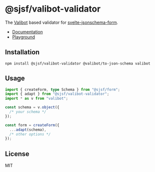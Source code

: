 # @sjsf/valibot-validator

The [Valibot](https://github.com/fabian-hiller/valibot) based validator for [svelte-jsonschema-form](https://github.com/x0k/svelte-jsonschema-form).

- [Documentation](https://x0k.github.io/svelte-jsonschema-form/validators/valibot/)
- [Playground](https://x0k.github.io/svelte-jsonschema-form/playground2/)

## Installation

```shell
npm install @sjsf/valibot-validator @valibot/to-json-schema valibot
```

## Usage

```typescript
import { createForm, type Schema } from "@sjsf/form";
import { adapt } from "@sjsf/valibot-validator";
import * as v from "valibot";

const schema = v.object({
  /* your schema */
});

const form = createForm({
  ...adapt(schema),
  /* other options */
});
```

## License

MIT
